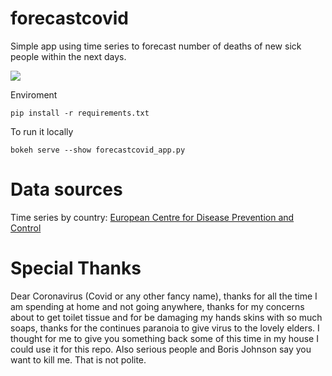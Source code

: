 # forecastcovid
Simple app using time series to forecast number of deaths of new
sick people within the next days.

![](resoures/layout.png.png)



Enviroment

```console
pip install -r requirements.txt
```
To run it locally

```console
bokeh serve --show forecastcovid_app.py
```

# Data sources
Time series by country:
   [European Centre for Disease Prevention and Control](https://www.ecdc.europa.eu/en/publications-data/download-todays-data-geographic-distribution-covid-19-cases-worldwide)


# Special Thanks
Dear Coronavirus (Covid or any other fancy name), thanks for all the time I am spending at home and not going anywhere, thanks for 
my concerns about to get toilet tissue and for be damaging my hands skins with so much soaps, thanks
for the continues paranoia to give virus to the lovely elders. I thought for me to give you something back
some of this time in my house I could use it for this repo.
Also serious people and Boris Johnson say you want to kill me. That is not polite.
